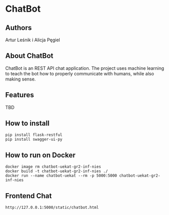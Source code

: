 # ChatBot
## Authors
Artur Leśnik i Alicja Pęgiel
## About ChatBot
ChatBot is an REST API chat application. The project uses machine learning to teach the bot how to properly communicate with humans, while also making sense. 
## Features
TBD

## How to install

```
pip install flask-restful
pip install swagger-ui-py
```

## How to run on Docker

```commandline
docker image rm chatbot-uekat-gr2-inf-nies
docker build -t chatbot-uekat-gr2-inf-nies ./
docker run --name chatbot-uekat --rm -p 5000:5000 chatbot-uekat-gr2-inf-nies
```

## Frontend Chat

```
http://127.0.0.1:5000/static/chatbot.html
```